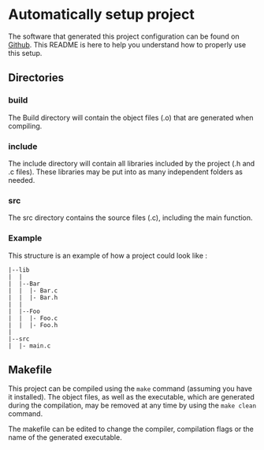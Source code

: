 # Automatically setup project
The software that generated this project configuration can be found on [Github](https://github.com/kez97460/Automatic-project-setup).
This README is here to help you understand how to properly use this setup.

## Directories

### build
The Build directory will contain the object files (.o) that are generated when compiling.

### include
The include directory will contain all libraries included by the project (.h and .c files). These libraries may be put into as many independent folders as needed.

### src
The src directory contains the source files (.c), including the main function.

### Example
This structure is an example of how a project could look like :

```
|--lib
|  |
|  |--Bar
|  |  |- Bar.c
|  |  |- Bar.h
|  |
|  |--Foo
|  |  |- Foo.c
|  |  |- Foo.h
|  
|--src
|  |- main.c
```

## Makefile
This project can be compiled using the `make` command (assuming you have it installed). The object files, as well as the executable, which are generated during the compilation, may be removed at any time by using the `make clean` command.

The makefile can be edited to change the compiler, compilation flags or the name of the generated executable.
